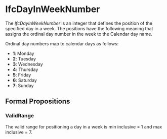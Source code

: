 # IfcDayInWeekNumber

The _IfcDayInWeekNumber_ is an integer that defines the position of the specified day in a week. The positions have the following meaning that assigns the ordinal day number in the week to the Calendar day name.

Ordinal day numbers map to calendar days as follows:

* **1**: Monday
* **2**: Tuesday
* **3**: Wednesday
* **4**: Thursday
* **5**: Friday
* **6**: Saturday
* **7**: Sunday

## Formal Propositions

### ValidRange
The valid range for positioning a day in a week is min inclusive = 1 and max inclusive = 7.
